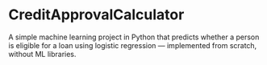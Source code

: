 # CreditApprovalCalculator
A simple machine learning project in Python that predicts whether a person is eligible for a loan using logistic regression — implemented from scratch, without ML libraries.

